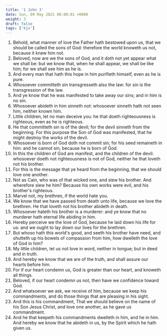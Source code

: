```yaml
---
title: '1 John 3'
date: Sun, 09 May 2021 00:00:01 +0000
weight: 3
draft: false
tags: ['kjv'] 
---
```


1. Behold, what manner of love the Father hath bestowed upon us, that we should be called the sons of God: therefore the world knoweth us not, because it knew him not.
2. Beloved, now are we the sons of God, and it doth not yet appear what we shall be: but we know that, when he shall appear, we shall be like him; for we shall see him as he is.
3. And every man that hath this hope in him purifieth himself, even as he is pure.
4. Whosoever committeth sin transgresseth also the law: for sin is the transgression of the law.
5. And ye know that he was manifested to take away our sins; and in him is no sin.
6. Whosoever abideth in him sinneth not: whosoever sinneth hath not seen him, neither known him.
7. Little children, let no man deceive you: he that doeth righteousness is righteous, even as he is righteous.
8. He that committeth sin is of the devil; for the devil sinneth from the beginning. For this purpose the Son of God was manifested, that he might destroy the works of the devil.
9. Whosoever is born of God doth not commit sin; for his seed remaineth in him: and he cannot sin, because he is born of God.
10. In this the children of God are manifest, and the children of the devil: whosoever doeth not righteousness is not of God, neither he that loveth not his brother.
11. For this is the message that ye heard from the beginning, that we should love one another.
12. Not as Cain, who was of that wicked one, and slew his brother. And wherefore slew he him? Because his own works were evil, and his brother's righteous.
13. Marvel not, my brethren, if the world hate you.
14. We know that we have passed from death unto life, because we love the brethren. He that loveth not his brother abideth in death.
15. Whosoever hateth his brother is a murderer: and ye know that no murderer hath eternal life abiding in him.
16. Hereby perceive we the love of God, because he laid down his life for us: and we ought to lay down our lives for the brethren.
17. But whoso hath this world's good, and seeth his brother have need, and shutteth up his bowels of compassion from him, how dwelleth the love of God in him?
18. My little children, let us not love in word, neither in tongue; but in deed and in truth.
19. And hereby we know that we are of the truth, and shall assure our hearts before him.
20. For if our heart condemn us, God is greater than our heart, and knoweth all things.
21. Beloved, if our heart condemn us not, then have we confidence toward God.
22. And whatsoever we ask, we receive of him, because we keep his commandments, and do those things that are pleasing in his sight.
23. And this is his commandment, That we should believe on the name of his Son Jesus Christ, and love one another, as he gave us commandment.
24. And he that keepeth his commandments dwelleth in him, and he in him. And hereby we know that he abideth in us, by the Spirit which he hath given us.
